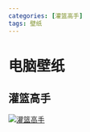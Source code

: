 ```yaml
---
categories: [灌篮高手]
tags: 壁纸
---
```




# 电脑壁纸

## 灌篮高手

[![灌篮高手](https://gitee.com/hybg/picture_manager/blob/master/img/%E5%A3%81%E7%BA%B8/%E7%81%8C%E7%AF%AE%E9%AB%98%E6%89%8B/%E7%81%8C%E7%AF%AE%E9%AB%98%E6%89%8B22.jpg "灌篮高手")](https://gitee.com/hybg/picture_manager/tree/master/img/%E5%A3%81%E7%BA%B8/%E7%81%8C%E7%AF%AE%E9%AB%98%E6%89%8B)
 

 

